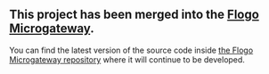 ## This project has been merged into the [Flogo Microgateway](https://github.com/project-flogo/microgateway).

You can find the latest version of the source code inside [the Flogo Microgateway repository](https://github.com/project-flogo/microgateway) where it will continue to be developed.
